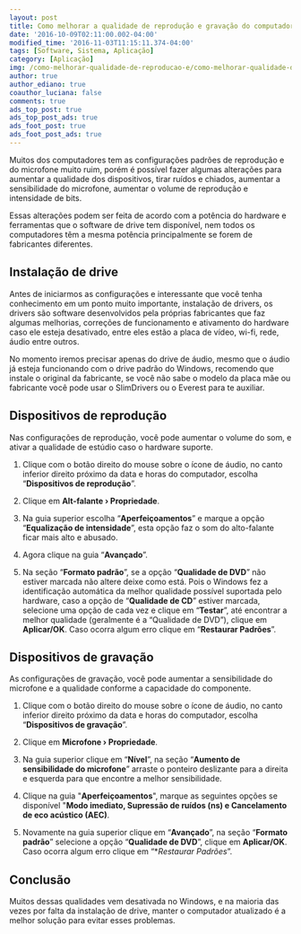 ```yaml
---
layout: post
title: Como melhorar a qualidade de reprodução e gravação do computador
date: '2016-10-09T02:11:00.002-04:00'
modified_time: '2016-11-03T11:15:11.374-04:00'
tags: [Software, Sistema, Aplicação]
category: [Aplicação]
img: /como-melhorar-qualidade-de-reproducao-e/como-melhorar-qualidade-de-reproducao-e.jpg
author: true
author_ediano: true
coauthor_luciana: false
comments: true
ads_top_post: true
ads_top_post_ads: true
ads_foot_post: true
ads_foot_post_ads: true
---
```


Muitos dos computadores tem as configurações padrões de reprodução e do microfone muito ruim, porém é possível fazer algumas alterações para aumentar a qualidade dos dispositivos, tirar ruídos e chiados, aumentar a sensibilidade do microfone, aumentar o volume de reprodução e intensidade de bits.

Essas alterações podem ser feita de acordo com a potência do hardware e ferramentas que o software de drive tem disponível, nem todos os computadores têm a mesma potência principalmente se forem de fabricantes diferentes.

## Instalação de drive
Antes de iniciarmos as configurações e interessante que você tenha conhecimento em um ponto muito importante, instalação de drivers, os drivers são software desenvolvidos pela próprias fabricantes que faz algumas melhorias, correções de funcionamento e ativamento do hardware caso ele esteja desativado, entre eles estão a placa de vídeo, wi-fi, rede, áudio entre outros.

No momento iremos precisar apenas do drive de áudio, mesmo que o áudio já esteja funcionando com o drive padrão do Windows, recomendo que instale o original da fabricante, se você não sabe o modelo da placa mãe ou fabricante você pode usar o SlimDrivers ou o Everest para te auxiliar.

## Dispositivos de reprodução
Nas configurações de reprodução, você pode aumentar o volume do som, e ativar a qualidade de estúdio caso o hardware suporte. 

1. Clique com o botão direito do mouse sobre o ícone de áudio, no canto inferior direito próximo da data e horas do computador, escolha “**Dispositivos de reprodução**”.

2. Clique em **Alt-falante › Propriedade**.

3. Na guia superior escolha “**Aperfeiçoamentos**” e marque a opção “**Equalização de intensidade**”, esta opção faz o som do alto-falante ficar mais alto e abusado.

4. Agora clique na guia “**Avançado**”.

5. Na seção “**Formato padrão**”, se a opção “**Qualidade de DVD**” não estiver marcada não altere deixe como está. Pois o Windows fez a identificação automática da melhor qualidade possível suportada pelo hardware, caso a opção de “**Qualidade de CD**” estiver marcada, selecione uma opção de cada vez e clique em “**Testar**”, até encontrar a melhor qualidade (geralmente é a “Qualidade de DVD”), clique em **Aplicar/OK**. Caso ocorra algum erro clique em “**Restaurar Padrões**”.

## Dispositivos de gravação
As configurações de gravação, você pode aumentar a sensibilidade do microfone e a qualidade conforme a capacidade do componente.

1. Clique com o botão direito do mouse sobre o ícone de áudio, no canto inferior direito próximo da data e horas do computador, escolha “**Dispositivos de gravação**”.

2. Clique em **Microfone › Propriedade**.

3. Na guia superior clique em “**Nível**”, na seção “**Aumento de sensibilidade do microfone**” arraste o ponteiro deslizante para a direita e esquerda para que encontre a melhor sensibilidade.

4. Clique na guia "**Aperfeiçoamentos**", marque as seguintes opções se disponível "**Modo imediato, Supressão de ruídos (ns) e Cancelamento de eco acústico (AEC)**.

5. Novamente na guia superior clique em “**Avançado**”, na seção “**Formato padrão**” selecione a opção “**Qualidade de DVD**”, clique em **Aplicar/OK**. Caso ocorra algum erro clique em “**Restaurar Padrões*”.

## Conclusão
Muitos dessas qualidades vem desativada no Windows, e na maioria das vezes por falta da instalação de drive, manter o computador atualizado é a melhor solução para evitar esses problemas.